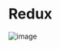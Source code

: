 # Redux
![image](https://github.com/HasnainAR/Redux/assets/101927980/677a1767-eee6-4c1e-8baa-a9efc9740084)

